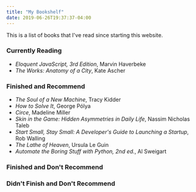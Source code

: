 ```yaml
---
title: "My Bookshelf"
date: 2019-06-26T19:37:37-04:00
---
```


This is a list of books that I've read since starting this website.

### Currently Reading

- _Eloquent JavaScript, 3rd Edition_, Marvin Haverbeke
- _The Works: Anatomy of a City_, Kate Ascher

### Finished and Recommend

- _The Soul of a New Machine_, Tracy Kidder
- _How to Solve It_, George Pólya
- _Circe_, Madeline Miller
- _Skin in the Game: Hidden Asymmetries in Daily Life_, Nassim Nicholas Taleb
- _Start Small, Stay Small: A Developer's Guide to Launching a Startup_,
  Rob Walling
- _The Lathe of Heaven_, Ursula Le Guin
- _Automate the Boring Stuff with Python, 2nd ed._, Al Sweigart

### Finished and Don't Recommend

### Didn't Finish and Don't Recommend
